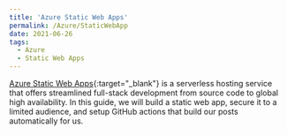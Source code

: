 ```yaml
---
title: 'Azure Static Web Apps'
permalink: /Azure/StaticWebApp
date: 2021-06-26
tags:
  - Azure
  - Static Web Apps
---
```


[Azure Static Web Apps](/applied_azure/web_app.html){:target="_blank"} is a serverless hosting service that offers streamlined full-stack development from source code to global high availability. In this guide, we will build a static web app, secure it to a limited audience, and setup GitHub actions that build our posts automatically for us.
